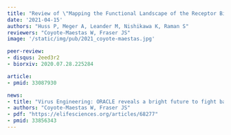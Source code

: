```yaml
---
title: "Review of \"Mapping the Functional Landscape of the Receptor Binding Domain of T7 Bacteriophage by Deep Mutational Scanning\""
date: '2021-04-15'
authors: "Huss P, Meger A, Leander M, Nishikawa K, Raman S"
reviewers: "Coyote-Maestas W, Fraser JS"
image: '/static/img/pub/2021_coyote-maestas.jpg'

peer-review:
- disqus: 2eed3r2
- biorxiv: 2020.07.28.225284

article:
- pmid: 33087930

news:
- title: "Virus Engineering: ORACLE reveals a bright future to fight bacteria"
- authors: "Coyote-Maestas W, Fraser JS"
- pdf: "https://elifesciences.org/articles/68277"
- pmid: 33856343
---
```

